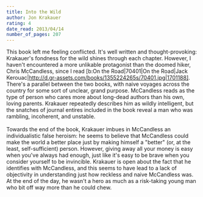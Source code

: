 ```yaml
---
title: Into the Wild
author: Jon Krakauer
rating: 4
date_read: 2013/04/14
number_of_pages: 207
---
```


This book left me feeling conflicted. It's well written and thought-provoking: Krakauer's fondness for the wild shines through each chapter. However, I haven't encountered a more unlikable protagonist than the doomed hiker, Chris McCandless, since I read [b:On the Road|70401|On the Road|Jack Kerouac|http://d.gr-assets.com/books/1355224265s/70401.jpg|1701188]. There's a parallel between the two books, with naive voyages across the country for some sort of unclear, grand purpose. McCandless reads as the type of person who cares more about long-dead authors than his own, loving parents. Krakauer repeatedly describes him as wildly intelligent, but the snatches of journal entires included in the book reveal a man who was rambling, incoherent, and unstable.<br/><br/>Towards the end of the book, Krakauer imbues in McCandless an individualistic false heroism: he seems to believe that McCandless could make the world a better place just by making himself a "better" (or, at the least, self-sufficient) person. However, giving away all your money is easy when you've always had enough, just like it's easy to be brave when you consider yourself to be invincible. Krakauer is open about the fact that he identifies with McCandless, and this seems to have lead to a lack of objectivity in understanding just how reckless and naive McCandless was. At the end of the day, he wasn't a hero as much as a risk-taking young man who bit off way more than he could chew.